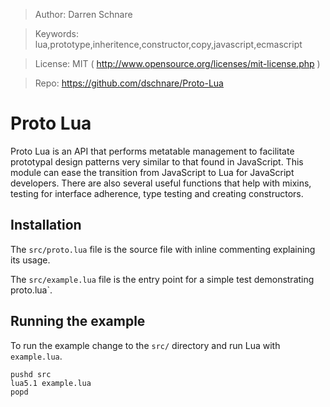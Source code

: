 >   Author: Darren Schnare

>   Keywords: lua,prototype,inheritence,constructor,copy,javascript,ecmascript

>   License: MIT ( http://www.opensource.org/licenses/mit-license.php )

>   Repo: https://github.com/dschnare/Proto-Lua


Proto Lua
====================

Proto Lua is an API that performs metatable management to facilitate prototypal design patterns very similar to that found in JavaScript.
This module can ease the transition from JavaScript to Lua for JavaScript developers. There are also several useful functions
that help with mixins, testing for interface adherence, type testing and creating constructors.


Installation
--------------------

The `src/proto.lua` file is the source file with inline commenting explaining its usage.

The `src/example.lua` file is the entry point for a simple test demonstrating proto.lua`.


Running the example
--------------------

To run the example change to the `src/` directory and run Lua with `example.lua`.

    pushd src
    lua5.1 example.lua
    popd